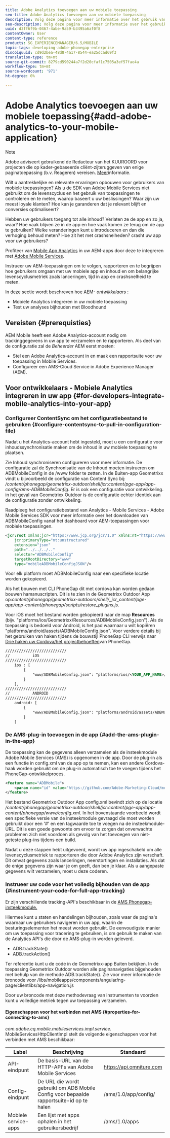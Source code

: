 ```yaml
---
title: Adobe Analytics toevoegen aan uw mobiele toepassing
seo-title: Adobe Analytics toevoegen aan uw mobiele toepassing
description: Volg deze pagina voor meer informatie over het gebruik van Mobile App Analytics in uw AEM-toepassingen door integratie met Adobe Mobile Services.
seo-description: Volg deze pagina voor meer informatie over het gebruik van Mobile App Analytics in uw AEM-toepassingen door integratie met Adobe Mobile Services.
uuid: d3ff6f9b-0467-4abe-9a59-b3495a6af0f8
contentOwner: User
content-type: reference
products: SG_EXPERIENCEMANAGER/6.5/MOBILE
topic-tags: developing-adobe-phonegap-enterprise
discoiquuid: cd9d2bea-48d8-4a17-8544-ea25dcad69f3
translation-type: tm+mt
source-git-commit: 8279cd590244a7f2d20cfaf1c7505a3ef57fae4a
workflow-type: tm+mt
source-wordcount: '971'
ht-degree: 0%

---
```



# Adobe Analytics toevoegen aan uw mobiele toepassing{#add-adobe-analytics-to-your-mobile-application}

>[!NOTE]
>
>Adobe adviseert gebruikend de Redacteur van het KUUROORD voor projecten die op kader-gebaseerde cliënt-zijteruggeven van enige paginatoepassing (b.v. Reageren) vereisen. [Meer](/help/sites-developing/spa-overview.md)informatie.

Wilt u aantrekkelijke en relevante ervaringen opbouwen voor gebruikers van mobiele toepassingen? Als u de SDK van Adobe Mobile Services niet gebruikt om de levenscyclus en het gebruik van toepassingen te controleren en te meten, waarop baseert u uw beslissingen? Waar zijn uw meest loyale klanten? Hoe kan je garanderen dat je relevant blijft en conversies optimaliseert?

Hebben uw gebruikers toegang tot alle inhoud? Verlaten ze de app en zo ja, waar? Hoe vaak blijven ze in de app en hoe vaak komen ze terug om de app te gebruiken? Welke veranderingen kunt u introduceren en dan die verhoging behoud meten? Hoe zit het met crashsnelheden? crasht uw app voor uw gebruikers?

Profiteer van [Mobile App Analytics](https://www.adobe.com/ca/solutions/digital-analytics/mobile-web-apps-analytics.html) in uw AEM-apps door deze te integreren met [Adobe Mobile Services](https://www.adobe.com/marketing-cloud/mobile-marketing.html).

Instrueer uw AEM-toepassingen om te volgen, rapporteren en te begrijpen hoe gebruikers omgaan met uw mobiele app en inhoud en om belangrijke levenscyclusmetriek zoals lanceringen, tijd in app en crashsnelheid te meten.

In deze sectie wordt beschreven hoe AEM- *ontwikkelaars* :

* Mobiele Analytics integreren in uw mobiele toepassing
* Test uw analyses bijhouden met Bloodhound

## Vereisten {#prerequisties}

AEM Mobile heeft een Adobe Analytics-account nodig om trackinggegevens in uw app te verzamelen en te rapporteren. Als deel van de configuratie zal de *Beheerder* AEM eerst moeten:

* Stel een Adobe Analytics-account in en maak een rapportsuite voor uw toepassing in Mobile Services.
* Configureer een AMS-Cloud Service in Adobe Experience Manager (AEM).

## Voor ontwikkelaars - Mobiele Analytics integreren in uw app {#for-developers-integrate-mobile-analytics-into-your-app}

### Configureer ContentSync om het configuratiebestand te gebruiken {#configure-contentsync-to-pull-in-configuration-file}

Nadat u het Analytics-account hebt ingesteld, moet u een configuratie voor inhoudssynchronisatie maken om de inhoud in uw mobiele toepassing te plaatsen.

Zie Inhoud synchroniseren configureren voor meer informatie. De configuratie zal de Synchronisatie van de Inhoud moeten instrueren om ADBMobileConfig in de /www folder te zetten. In de Buiten-app Geometrixx vindt u bijvoorbeeld de configuratie van Content Sync bij: */content/phonegap/geometrixx-outdoor/shell/jcr:content/pge-app/app-config/ams-ADBMobileConfig*. Er is ook een configuratie voor ontwikkeling. in het geval van Geometrixx Outdoor is de configuratie echter identiek aan de configuratie zonder ontwikkeling.

Raadpleeg het configuratiebestand van Analytics - Mobile Services - Adobe Mobile Services SDK voor meer informatie over het downloaden van ADBMobileConfig vanaf het dashboard voor AEM-toepassingen voor mobiele toepassingen.

```xml
<jcr:root xmlns:jcr="https://www.jcp.org/jcr/1.0" xmlns:nt="https://www.jcp.org/jcr/nt/1.0"
    jcr:primaryType="nt:unstructured"
    extension="json"
    path="../../../.."
    selector="ADBMobileConfig"
    targetRootDirectory="www"
    type="mobileADBMobileConfigJSON"/>
```

Voor elk platform moet ADBMobileConfig naar een specifieke locatie worden gekopieerd.

Als het bouwen met CLI PhoneGap dit met cordova kan worden gedaan bouwen hamanuscripten. Dit is te zien in de Geometrixx Outdoor App op:*content/phonegap/geometrixx-outdoors/shell/_jcr_content/pge-app/app-content/phonegap/scripts/restore_plugins.js.*

Voor iOS moet het bestand worden gekopieerd naar de map **Resources** (bijv. &quot;platforms/ios/Geometrixx/Resources/ADBMobileConfig.json&quot;). Als de toepassing is bedoeld voor Android, is het pad waarnaar u wilt kopiëren &quot;platforms/android/assets/ADBMobileConfig.json&quot;. Voor verdere details bij het gebruiken van haken tijdens de bouwstijl PhoneGap CLI verwijs naar [Drie haken uw Cordova/het projectbehoeften](https://devgirl.org/2013/11/12/three-hooks-your-cordovaphonegap-project-needs/)van PhoneGap.

```xml
///////////////////////////
//          iOS
///////////////////////////
    ios : [
        {
            "www/ADBMobileConfig.json": "platforms/ios/<YOUR_APP_NAME>/Resources/ADBMobileConfig.json"
        }
    ],
///////////////////////////
//          ANDROID
///////////////////////////
    android: [
        {
            "www/ADBMobileConfig.json": "platforms/android/assets/ADBMobileConfig.json"
        }
    ]
```

### De AMS-plug-in toevoegen in de app {#add-the-ams-plugin-in-the-app}

De toepassing kan de gegevens alleen verzamelen als de insteekmodule Adobe Mobile Services (AMS) is opgenomen in de app. Door de plug-in als een functie in config.xml van de app op te nemen, kan een andere Cordova-haak worden gebruikt om de plug-in automatisch toe te voegen tijdens het PhoneGap-ontwikkelproces.

```xml
<feature name="ADBMobile">
    <param name="id" value="https://github.com/Adobe-Marketing-Cloud/mobile-services#0482f9cedf90c98a8d4b07219ece1933b2e46a60"/>
</feature>
```

Het bestand Geometrixx Outdoor App config.xml bevindt zich op de locatie */content/phonegap/geometrixx-outdoor/shell/jcr:content/pge-app/app-content/phonegap/www/config.xml*. In het bovenstaande voorbeeld wordt een specifieke versie van de insteekmodule gevraagd die moet worden gebruikt door een &#39;#&#39; en een tagwaarde toe te voegen na de insteekmodule-URL. Dit is een goede gewoonte om ervoor te zorgen dat onverwachte problemen zich niet voordoen als gevolg van het toevoegen van niet-geteste plug-ins tijdens een build.

Nadat u deze stappen hebt uitgevoerd, wordt uw app ingeschakeld om alle levenscyclusmetriek te rapporteren die door Adobe Analytics zijn verschaft. Dit omvat gegevens zoals lanceringen, neerstortingen en installaties. Als dat de enige gegevens zijn waar je om geeft, dan ben je klaar. Als u aangepaste gegevens wilt verzamelen, moet u deze coderen.

### Instrueer uw code voor het volledig bijhouden van de app {#instrument-your-code-for-full-app-tracking}

Er zijn verschillende tracking-API&#39;s beschikbaar in de [AMS Phonegap-insteekmodule.](https://docs.adobe.com/content/help/en/mobile-services/ios/phonegap-ios/phonegap-methods.html)

Hiermee kunt u staten en handelingen bijhouden, zoals waar de pagina&#39;s waarnaar uw gebruikers navigeren in uw app, waarin de besturingselementen het meest worden gebruikt. De eenvoudigste manier om uw toepassing voor tracering te gebruiken, is om gebruik te maken van de Analytics API&#39;s die door de AMS-plug-in worden geleverd.

* ADB.trackState()
* ADB.trackAction()

Ter referentie kunt u de code in de Geometrixx-app Buiten bekijken. In de toepassing Geometrixx Outdoor worden alle paginanavigaties bijgehouden met behulp van de methode ADB.trackState(). Zie voor meer informatie de broncode voor /libs/mobileapps/components/angular/ng-page/clientlibs/app-navigation.js

Door uw broncode met deze methodevraag van instrumenten te voorzien kunt u volledige metriek tegen uw toepassing verzamelen.

#### Eigenschappen voor het verbinden met AMS {#properties-for-connecting-to-ams}

*com.adobe.cq.mobile.mobileservices.impl.service.* MobileServicesHttpClientImpl stelt de volgende eigenschappen voor het verbinden met AMS beschikbaar:

| **Label** | **Beschrijving** | **Standaard** |
|---|---|---|
| API-eindpunt | De basis-URL van de HTTP-API&#39;s van Adobe Mobile Services | https://api.omniture.com |
| Config-eindpunt | De URL die wordt gebruikt om ADB Mobile Config voor bepaalde rapportsuite-id op te halen | /ams/1.0/app/config/ |
| Mobiele service-apps | Een lijst met apps ophalen in het gebruikersbedrijf | /ams/1.0/apps |

